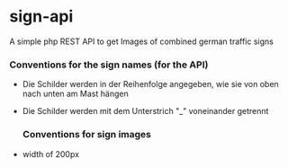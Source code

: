 # sign-api
 A simple php REST API to get Images of combined german traffic signs







### Conventions for the sign names (for the API)

- Die Schilder werden in der Reihenfolge angegeben, wie sie von oben nach unten am Mast hängen

- Die Schilder werden mit dem Unterstrich "_" voneinander getrennt

  ### Conventions for sign images

- width of 200px
